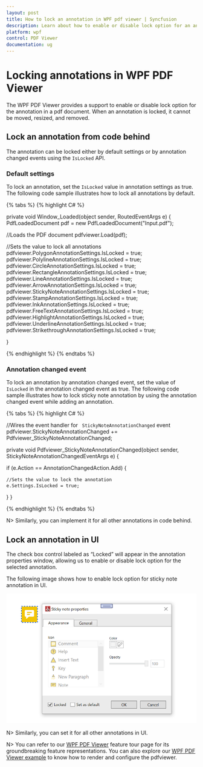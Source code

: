 ```yaml
---
layout: post
title: How to lock an annotation in WPF pdf viewer | Syncfusion
description: Learn about how to enable or disable lock option for an annotation programmatically or UI using WPF Pdf Viewer.
platform: wpf
control: PDF Viewer
documentation: ug
---
```


# Locking annotations in WPF PDF Viewer

The WPF PDF Viewer provides a support to enable or disable lock option for the annotation in a pdf document. When an annotation is locked, it cannot be moved, resized, and removed.

## Lock an annotation from code behind

The annotation can be locked either by default settings or by annotation changed events using the `IsLocked` API.

### Default settings

To lock an annotation, set the `IsLocked` value in annotation settings as true. The following code sample illustrates how to lock all annotations by default.

{% tabs %}
{% highlight C# %}

private void Window_Loaded(object sender, RoutedEventArgs e)
 {
   PdfLoadedDocument pdf = new PdfLoadedDocument("Input.pdf"); 

   //Loads the PDF document
   pdfviewer.Load(pdf);
   
   //Sets the value to lock all annotations 
   pdfviewer.PolygonAnnotationSettings.IsLocked = true;
   pdfviewer.PolylineAnnotationSettings.IsLocked = true;
   pdfviewer.CircleAnnotationSettings.IsLocked = true;
   pdfviewer.RectangleAnnotationSettings.IsLocked = true;
   pdfviewer.LineAnnotationSettings.IsLocked = true;
   pdfviewer.ArrowAnnotationSettings.IsLocked = true;
   pdfviewer.StickyNoteAnnotationSettings.IsLocked = true;
   pdfviewer.StampAnnotationSettings.IsLocked = true;
   pdfviewer.InkAnnotationSettings.IsLocked = true;
   pdfviewer.FreeTextAnnotationSettings.IsLocked = true;
   pdfviewer.HighlightAnnotationSettings.IsLocked = true;
   pdfviewer.UnderlineAnnotationSettings.IsLocked = true;
   pdfviewer.StrikethroughAnnotationSettings.IsLocked = true;

}

{% endhighlight %}
{% endtabs %}

### Annotation changed event

To lock an annotation by annotation changed event, set the value of `IsLocked` in the annotation changed event as true. The following code sample illustrates how to lock sticky note annotation by using the annotation changed event while adding an annotation.

{% tabs %}
{% highlight C# %}

//Wires the event handler for ` StickyNoteAnnotationChanged` event 
pdfviewer.StickyNoteAnnotationChanged += Pdfviewer_StickyNoteAnnotationChanged;

private void Pdfviewer_StickyNoteAnnotationChanged(object sender, StickyNoteAnnotationChangedEventArgs e)
 {

  if (e.Action == AnnotationChangedAction.Add)
   {

    //Sets the value to lock the annotation
    e.Settings.IsLocked = true;

   }
 }

{% endhighlight %}
{% endtabs %}

N> Similarly, you can implement it for all other annotations in code behind.

## Lock an annotation in UI

The check box control labeled as “Locked” will appear in the annotation properties window, allowing us to enable or disable lock option for the selected annotation.

The following image shows how to enable lock option for sticky note annotation in UI.

![Locking Annotations using WPF PDF Viewer](Annotation-images\Lock-Annotation-1.png)
	 
N> Similarly, you can set it for all other annotations in UI.


N> You can refer to our [WPF PDF Viewer](https://www.syncfusion.com/wpf-controls/pdf-viewer) feature tour page for its groundbreaking feature representations. You can also explore our [WPF PDF Viewer example](https://github.com/syncfusion/wpf-demos) to know how to render and configure the pdfviewer.